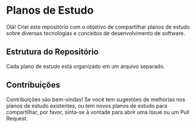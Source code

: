 # Planos de Estudo

Olá! Criei este repositório com o objetivo de compartilhar planos de estudo sobre diversas tecnologias e conceitos de desenvolvimento de software.

## Estrutura do Repositório

Cada plano de estudo está organizado em um arquivo separado.

## Contribuições

Contribuições são bem-vindas! Se você tem sugestões de melhorias nos planos de estudo existentes, ou tem novos planos de estudo para compartilhar, por favor, sinta-se à vontade para abrir uma Issue ou um Pull Request.
